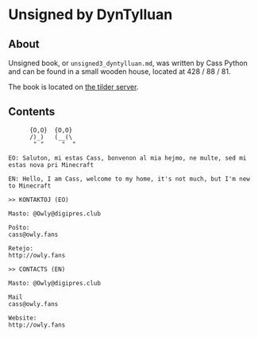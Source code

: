 # Unsigned by DynTylluan

## About
Unsigned book, or `unsigned3_dyntylluan.md`, was written by Cass Python and can be found in a small wooden house, located at 428 / 88 / 81.

The book is located on [the tilder server](https://mc.tildeverse.org/).

## Contents
```
      {O,O}  {O,O}
      /)_)   (__(\
       " "     "  "

EO: Saluton, mi estas Cass, bonvenon al mia hejmo, ne multe, sed mi estas nova pri Minecraft 

EN: Hello, I am Cass, welcome to my home, it's not much, but I'm new to Minecraft

>> KONTAKTOJ (EO)

Masto: @Owly@digipres.club

Poŝto:
cass@owly.fans

Retejo:
http://owly.fans

>> CONTACTS (EN)

Masto: @Owly@digipres.club

Mail
cass@owly.fans

Website:
http://owly.fans
```